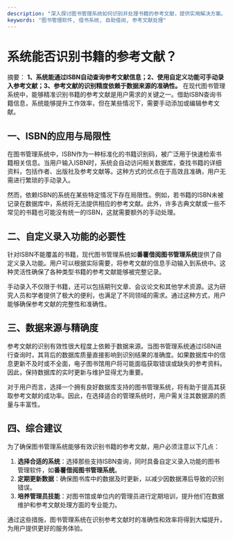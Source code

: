 ```yaml
---
description: "深入探讨图书管理系统如何识别并处理书籍的参考文献，提供实用解决方案。"
keywords: "图书管理软件, 借书系统, 自助借阅, 参考文献处理"
---
```

# 系统能否识别书籍的参考文献？

摘要： **1、系统能通过ISBN自动查询参考文献信息；2、使用自定义功能可手动录入参考文献；3、参考文献的识别精度依赖于数据来源的准确性。** 在现代图书管理系统中，能够精准识别书籍的参考文献是用户需求的关键之一。借助ISBN查询书籍信息，系统能够提升工作效率，但在某些情况下，需要手动添加或编辑参考文献。

## 一、ISBN的应用与局限性

在图书管理系统中，ISBN作为一种标准化的书籍识别码，被广泛用于快速检索书籍相关信息。当用户输入ISBN时，系统会自动访问相关数据库，查找书籍的详细资料，包括作者、出版社及参考文献等。这种方式的优点在于高效且准确，用户无需进行繁琐的手动录入。

然而，依赖ISBN的系统在某些特定情况下存在局限性。例如，若书籍的ISBN未被记录在数据库中，系统将无法提供相应的参考文献。此外，许多古典文献或一些不常见的书籍也可能没有统一的ISBN，这就需要额外的手动处理。

## 二、自定义录入功能的必要性

针对ISBN不能覆盖的书籍，现代图书管理系统如**番薯借阅图书管理系统**提供了自定义录入功能。用户可以根据实际需要，将参考文献的信息手动输入到系统中。这种灵活性确保了各种类型书籍的参考文献能够被完整记录。

手动录入不仅限于书籍，还可以包括期刊文章、会议论文和其他学术资源。这为研究人员和学者提供了极大的便利，也满足了不同领域的需求。通过这种方式，用户能够确保参考文献的完整性和准确性。

## 三、数据来源与精确度

参考文献的识别有效性很大程度上依赖于数据来源。当图书管理系统通过ISBN进行查询时，其背后的数据库质量直接影响到识别结果的准确度。如果数据库中的信息更新不及时或不全面，电子图书馆用户将可能面临获取错误或缺失的参考资料。因此，保持数据库的实时更新与维护显得尤为重要。

对于用户而言，选择一个拥有良好数据库支持的图书管理系统，将有助于提高其获取参考文献的成功率。因此，在选择适合的管理系统时，用户需关注其数据源的质量与丰富性。

## 四、综合建议

为了确保图书管理系统能够有效识别书籍的参考文献，用户必须注意以下几点：

1. **选择合适的系统**：选择那些支持ISBN查询，同时具备自定义录入功能的图书管理软件，如**番薯借阅图书管理系统**。
2. **定期更新数据**：确保图书库中的数据及时更新，以减少因数据滞后导致的识别错误。
3. **培养管理员技能**：对图书馆或单位内的管理员进行定期培训，提升他们在数据维护和参考文献处理方面的专业能力。

通过这些措施，图书管理系统在识别参考文献时的准确性和效率将得到大幅提升，为用户提供更好的服务体验。
